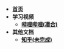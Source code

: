 - [**首页**](https://chinvision.github.io/StudyDocs/#/)
- **学习视频**
  - [**哔哩哔哩(凑合)**](https://space.bilibili.com/390094937)
- **其他文档**
  - [**知乎(未完成)**](https://www.zhihu.com/people/chen-da-bao-27-95)
